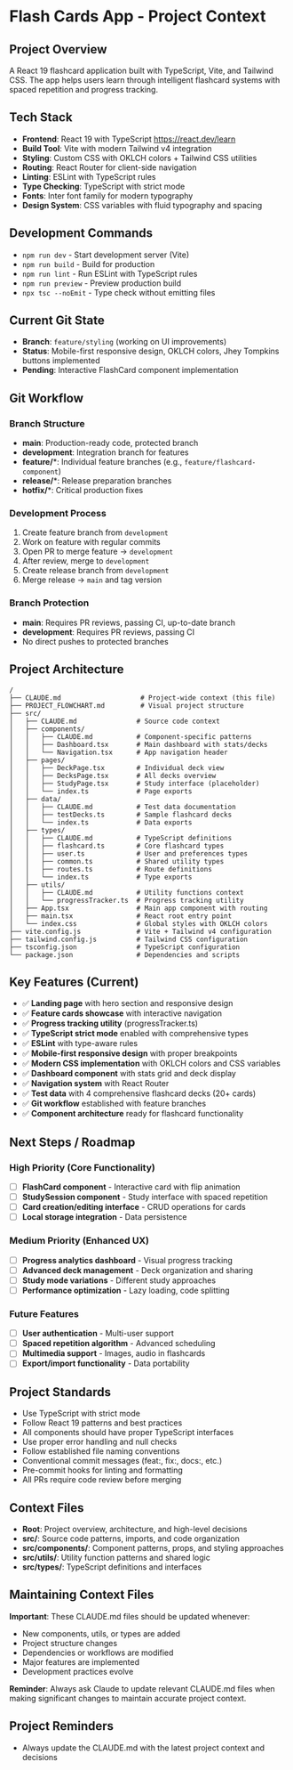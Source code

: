 # Flash Cards App - Project Context

## Project Overview

A React 19 flashcard application built with TypeScript, Vite, and Tailwind CSS. The app helps users learn through intelligent flashcard systems with spaced repetition and progress tracking.

## Tech Stack

- **Frontend**: React 19 with TypeScript <https://react.dev/learn>
- **Build Tool**: Vite with modern Tailwind v4 integration
- **Styling**: Custom CSS with OKLCH colors + Tailwind CSS utilities
- **Routing**: React Router for client-side navigation
- **Linting**: ESLint with TypeScript rules
- **Type Checking**: TypeScript with strict mode
- **Fonts**: Inter font family for modern typography
- **Design System**: CSS variables with fluid typography and spacing

## Development Commands

- `npm run dev` - Start development server (Vite)
- `npm run build` - Build for production
- `npm run lint` - Run ESLint with TypeScript rules  
- `npm run preview` - Preview production build
- `npx tsc --noEmit` - Type check without emitting files

## Current Git State

- **Branch**: `feature/styling` (working on UI improvements)
- **Status**: Mobile-first responsive design, OKLCH colors, Jhey Tompkins buttons implemented
- **Pending**: Interactive FlashCard component implementation

## Git Workflow

### Branch Structure
- **main**: Production-ready code, protected branch
- **development**: Integration branch for features
- **feature/***: Individual feature branches (e.g., `feature/flashcard-component`)
- **release/***: Release preparation branches
- **hotfix/***: Critical production fixes

### Development Process
1. Create feature branch from `development`
2. Work on feature with regular commits
3. Open PR to merge feature → `development`
4. After review, merge to `development`
5. Create release branch from `development`
6. Merge release → `main` and tag version

### Branch Protection
- **main**: Requires PR reviews, passing CI, up-to-date branch
- **development**: Requires PR reviews, passing CI
- No direct pushes to protected branches

## Project Architecture

```
/
├── CLAUDE.md                    # Project-wide context (this file)
├── PROJECT_FLOWCHART.md         # Visual project structure
├── src/
│   ├── CLAUDE.md               # Source code context
│   ├── components/
│   │   ├── CLAUDE.md           # Component-specific patterns
│   │   ├── Dashboard.tsx       # Main dashboard with stats/decks
│   │   └── Navigation.tsx      # App navigation header
│   ├── pages/
│   │   ├── DeckPage.tsx        # Individual deck view
│   │   ├── DecksPage.tsx       # All decks overview
│   │   ├── StudyPage.tsx       # Study interface (placeholder)
│   │   └── index.ts            # Page exports
│   ├── data/
│   │   ├── CLAUDE.md           # Test data documentation
│   │   ├── testDecks.ts        # Sample flashcard decks
│   │   └── index.ts            # Data exports
│   ├── types/
│   │   ├── CLAUDE.md           # TypeScript definitions
│   │   ├── flashcard.ts        # Core flashcard types
│   │   ├── user.ts             # User and preferences types
│   │   ├── common.ts           # Shared utility types
│   │   ├── routes.ts           # Route definitions
│   │   └── index.ts            # Type exports
│   ├── utils/
│   │   ├── CLAUDE.md           # Utility functions context
│   │   └── progressTracker.ts  # Progress tracking utility
│   ├── App.tsx                 # Main app component with routing
│   ├── main.tsx                # React root entry point
│   └── index.css               # Global styles with OKLCH colors
├── vite.config.js              # Vite + Tailwind v4 configuration
├── tailwind.config.js          # Tailwind CSS configuration
├── tsconfig.json               # TypeScript configuration
└── package.json                # Dependencies and scripts
```

## Key Features (Current)

- ✅ **Landing page** with hero section and responsive design
- ✅ **Feature cards showcase** with interactive navigation
- ✅ **Progress tracking utility** (progressTracker.ts)
- ✅ **TypeScript strict mode** enabled with comprehensive types
- ✅ **ESLint** with type-aware rules
- ✅ **Mobile-first responsive design** with proper breakpoints
- ✅ **Modern CSS implementation** with OKLCH colors and CSS variables
- ✅ **Dashboard component** with stats grid and deck display
- ✅ **Navigation system** with React Router
- ✅ **Test data** with 4 comprehensive flashcard decks (20+ cards)
- ✅ **Git workflow** established with feature branches
- ✅ **Component architecture** ready for flashcard functionality

## Next Steps / Roadmap

### High Priority (Core Functionality)
- [ ] **FlashCard component** - Interactive card with flip animation
- [ ] **StudySession component** - Study interface with spaced repetition
- [ ] **Card creation/editing interface** - CRUD operations for cards
- [ ] **Local storage integration** - Data persistence

### Medium Priority (Enhanced UX)
- [ ] **Progress analytics dashboard** - Visual progress tracking
- [ ] **Advanced deck management** - Deck organization and sharing
- [ ] **Study mode variations** - Different study approaches
- [ ] **Performance optimization** - Lazy loading, code splitting

### Future Features
- [ ] **User authentication** - Multi-user support
- [ ] **Spaced repetition algorithm** - Advanced scheduling
- [ ] **Multimedia support** - Images, audio in flashcards
- [ ] **Export/import functionality** - Data portability

## Project Standards

- Use TypeScript with strict mode
- Follow React 19 patterns and best practices
- All components should have proper TypeScript interfaces
- Use proper error handling and null checks
- Follow established file naming conventions
- Conventional commit messages (feat:, fix:, docs:, etc.)
- Pre-commit hooks for linting and formatting
- All PRs require code review before merging

## Context Files

- **Root**: Project overview, architecture, and high-level decisions
- **src/**: Source code patterns, imports, and code organization
- **src/components/**: Component patterns, props, and styling approaches
- **src/utils/**: Utility function patterns and shared logic
- **src/types/**: TypeScript definitions and interfaces

## Maintaining Context Files

**Important**: These CLAUDE.md files should be updated whenever:
- New components, utils, or types are added
- Project structure changes
- Dependencies or workflows are modified
- Major features are implemented
- Development practices evolve

**Reminder**: Always ask Claude to update relevant CLAUDE.md files when making significant changes to maintain accurate project context.

## Project Reminders

- Always update the CLAUDE.md with the latest project context and decisions